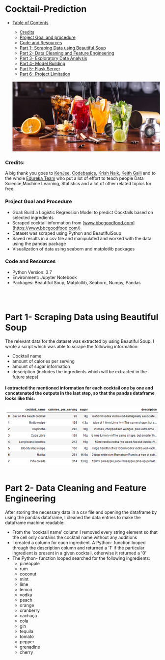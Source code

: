 # Cocktail-Prediction


+ [Table of Contents](#sub-sub-heading-1)
    + [Credits](#credits)
    + [Project Goal and procedure](#project-goal-and-procedure)
    + [Code and Resources](#code-and-resources)
    + [Part 1- Scraping Data using Beautiful Soup](#part-1--scraping-data-using-beautiful-soup)
    + [Part 2- Data Cleaning and Feature Engineering](#part-2--data-cleaning-and-feature-engineering)
    + [Part 3- Exploratory Data Analysis](#part-3--exploratory-data-analysis)
    + [Part 4- Model Building](#part-4--model-building)
    + [Part 5- Flask Server](#part-5--flask-server)
    + [Part 6- Project Limitation](#part-6--project-limitation)
    <br/>
    
    <img src='./images/image1.jpg' width=580>

### Credits: 
A big thank you goes to [KenJee](https://www.youtube.com/channel/UCiT9RITQ9PW6BhXK0y2jaeg), [Codebasics](https://www.youtube.com/channel/UCh9nVJoWXmFb7sLApWGcLPQ), [Krish Naik](https://www.youtube.com/user/krishnaik06), [Keith Galli](https://www.youtube.com/channel/UCq6XkhO5SZ66N04IcPbqNcw)  and to the whole [Edureka Team](https://www.youtube.com/user/edurekaIN) who put a lot of effort to teach people Data Science,Machine Learning, Statistics and a lot of other related topics for free.

### Project Goal and Procedure
* Goal: Build a Logistic Regression Model to predict Cocktails based on selected ingredients
* Scraped cocktail information from [www.bbcgoodfood.com](https://www.bbcgoodfood.com/)  
* Dataset was scraped using Python and BeautifulSoup
* Saved results in a csv file and manipulated and worked with the data using the pandas package
* Visualization of data using seaborn and matplotlib packages

### Code and Resources
* Python Version: 3.7
* Environment: Jupyter Notebook
* Packages: Beautiful Soup, Matplotlib, Seaborn, Numpy, Pandas
<br/>
<br/>

# Part 1- Scraping Data using Beautiful Soup
The relevant data for the dataset was extracted by using Beautiful Soup. I wrote a script which was able to scrape the following information:
* Cocktail name
* amount of calories per serving
* amount of sugar information
* description (includes the ingredients which will be extracted in the future steps)

#### I extracted the mentioned information for each cocktail one by one and concatenated the outputs in the last step, so that the pandas dataframe looks like this:
<img src='./images/image2.PNG' width=600>
<br/>
<br/>


# Part 2- Data Cleaning and Feature Engineering
After storing the necessary data in a csv file and opening the dataframe by using the pandas dataframe, I cleaned the data entries to make the dataframe machine readable:
* From the 'cocktail name' column I removed every string element so that the cell only contains the cocktail name without any additions
* I created a column for each ingredient. A Python- function looped through the description column and returned a '1' if the particular ingredient is present in a given cocktail, otherwise it returned a '0'
* The Python- function looped searched for the following ingredients:
  * pineapple       
  * rum
  * coconut
  * mint
  * lime
  * lemon
  * vodka
  * peach
  * orange
  * cranberry 
  * cachaça
  * cola 
  * gin
  * tequila
  * tomato 
  * pepper 
  * grenadine 
  * cherry



